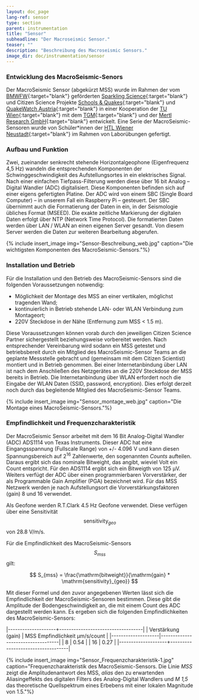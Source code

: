 ```yaml
---
layout: doc_page
lang-ref: sensor
type: section
parent: instrumentation
title: "Sensor"
subheadline: "Der Macroseismic Sensor."
teaser: ""
description: "Beschreibung des Macroseismic Sensors."
image_dir: doc/instrumentation/sensor
---
```



### Entwicklung des MacroSeismic-Senors
Der MacroSeismic Sensor (abgekürzt MSS) wurde im Rahmen der vom [BMWFW][1]{:target="blank"} geförderten [Sparkling Science][2]{:target="blank"} und Citizen Science Projekte [Schools & Quakes][3]{:target="blank"} und [QuakeWatch Austria][4]{:target="blank"} in einer Kooperation der [TU Wien][5]{:target="blank"} mit dem [TGM][6]{:target="blank"} und der [Mertl Research GmbH][7]{:target="blank"} entwickelt. Eine Serie der MacroSeismic-Sensoren wurde von Schüler\*innen der [HTL Wiener Neustadt][8]{:target="blank"} im Rahmen von Laborübungen gefertigt.


### Aufbau und Funktion
Zwei, zueinander senkrecht stehende Horizontalgeophone (Eigenfrequenz 4,5 Hz) wandeln die entsprechenden Komponenten der Schwinggeschwindigkeit des Aufstellungsortes in ein elektrisches Signal. Nach einer einfachen Tiefpass-Filterung werden diese über 16 bit Analog – Digital Wandler (ADC) digitalisiert. Diese Komponenten befinden sich auf einer eigens gefertigten Platine. Der ADC wird von einem SBC (Single Board Computer) – in unserem Fall ein Raspberry Pi – gesteuert. Der SBC übernimmt auch die Formatierung der Daten in ein, in der Seismologie übliches Format (MSEED). Die exakte zeitliche Markierung der digitalen Daten erfolgt über NTP (Network Time Protocol). Die formatierten Daten werden über LAN / WLAN an einen eigenen Server gesandt. Von diesem Server werden die Daten zur weiteren Bearbeitung abgerufen.

{% include insert_image img="Sensor-Beschreibung_web.jpg" caption="Die wichtigsten Komponenten des MacroSeismic-Sensors."%}

### Installation und Betrieb
Für die Installation und den Betrieb des MacroSeismic-Sensors sind die folgenden Voraussetzungen notwendig:
* Möglichkeit der Montage des MSS an einer vertikalen, möglichst tragenden Wand; 
* kontinuierlich in Betrieb stehende LAN- oder WLAN Verbindung zum Montageort;
* 220V Steckdose in der Nähe (Entfernung zum MSS < 1.5 m).

Diese Voraussetzungen können vorab durch den jeweiligen Citizen Science Partner sichergestellt beziehungsweise vorbereitet werden. Nach entsprechender Vereinbarung wird sodann ein MSS getestet und betriebsbereit durch ein Mitglied des MacroSeismic-Sensor Teams an die geplante Messstelle gebracht und (gemeinsam mit dem Citizen Scientist) montiert und in Betrieb genommen. Bei einer Internetanbindung über LAN ist nach dem Anschließen des Netzgerätes an die 220V Steckdose der MSS bereits in Betrieb. Die Internetanbindung über WLAN erfordert noch die Eingabe der WLAN Daten (SSID, password, encryption). Dies erfolgt derzeit noch durch das begleitende Mitglied des MacroSeismic-Sensor Teams.

{% include insert_image img="Sensor_montage_web.jpg" caption="Die Montage eines MacroSeismic-Sensors."%}


### Empfindlichkeit und Frequenzcharakteristik
Der MacroSeismic Sensor arbeitet mit dem 16 Bit Analog-Digital Wandler (ADC) ADS1114 von Texas Instruments. Dieser ADC hat eine Eingangsspannung (Fullscale Range) von +/- 4.096 V und kann diesen Spannungsbereich auf 2<sup>16</sup> Zahlenwerte, den sogenannten *Counts* aufteilen. Daraus ergibt sich das nominale Bitweight, das angibt, wieviel Volt ein Count entspricht. Für den ADS1114 ergibt sich ein Bitweigth von 125 &mu;V. Weiters verfügt der ADC über einen programmierbaren Vorverstärker, der als Programmable Gain Amplifier (PGA) bezeichnet wird. Für das MSS Netzwerk werden je nach Aufstellungsort die Vorverstärkungsfaktoren (gain) 8 und 16 verwendet.

Als Geofone werden R.T.Clark 4.5 Hz Geofone verwendet. Diese verfügen über eine Sensitivität $$ \mathrm{sensitivity}_{geo} $$ von 28.8 V/m/s.

Für die Empfindlichkeit des MacroSeismic-Sensors $$ S_{mss} $$gilt:

$$
S_{mss} = \frac{\mathrm{bitweight}}{\mathrm{gain} * \mathrm{sensitivity}_{geo}}
$$

Mit dieser Formel und den zuvor angegebenen Werten lässt sich die Empfindlichkeit der MacroSeismic-Sensoren bestimmen. Diese gibt die Amplitude der Bodengeschwindigkeit an, die mit einem Count des ADC dargestellt werden kann. Es ergeben sich die folgenden Empfindlichkeiten des MacroSeismic-Sensors:

|--------------------+-----------------------------------|
| Verstärkung (gain) | MSS Empfindlichkeit &mu;m/s/count |
|--------------------|-----------------------------------|
| 8                  | 0.54                              |
| 16                 | 0.27                              |
|--------------------+-----------------------------------|

{% include insert_image img="Sensor_Frequenzcharakteristik-1.jpg" caption="Frequenzcharakteristik des MacroSeismic-Sensors. Die Linie *MSS* zeigt die Amplitudenantwort des MSS, *alias* den zu erwartenden Aliasingeffekts des digitalen Filters des Analog-Digital Wandlers und *M 1,5* das theoretische Quellspektrum eines Erbebens mit einer lokalen Magnitude von 1.5."%}




[1]: https://www.bmbwf.gv.at/
[2]: https://www.sparklingscience.at/
[3]: https://www.sparklingscience.at/en/projects/show.html?--typo3_neos_nodetypes-page[id]=857
[4]: https://www.zamg.ac.at/cms/de/forschung/geophysik/forschung-erdbeben/quake-watch
[5]: https://www.tuwien.ac.at/
[6]: https://www.tgm.ac.at/
[7]: http://www.mertl-research.at/
[8]: http://www.htlwrn.ac.at/
